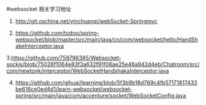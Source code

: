 #websocket 相关学习地址

1. http://git.oschina.net/yinchuanqi/webSocket-Springmvc

2. https://github.com/todoo/spring-websocket/blob/master/src/main/java/cn/com/websocket/hello/HandShakeInterceptor.java

3.https://github.com/759796385/Websocket-sockjs/blob/75026f1064e83f3a632f91f06ae25e46a942d4eb/Chatroom/src/com/newtonk/interceptor/WebSocketHandshakaInterceptor.java

4. https://github.com/gjhuai/learning/blob/5f3b9b18d769c4fb57171817433be616ce0ed4d1/learn-websocket/websocket-spring/src/main/java/com/accenture/socket/WebSocketConfig.java

